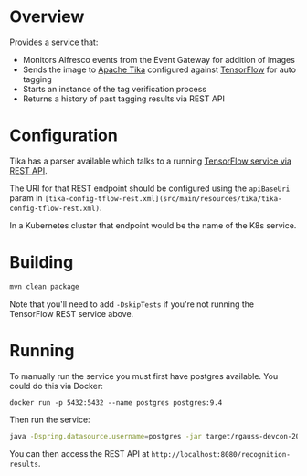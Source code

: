 # Overview

Provides a service that:

* Monitors Alfresco events from the Event Gateway for addition of images
* Sends the image to [Apache Tika](https://tika.apache.org/) configured against [TensorFlow](https://www.tensorflow.org/) for auto tagging
* Starts an instance of the tag verification process
* Returns a history of past tagging results via REST API

# Configuration

Tika has a parser available which talks to a running [TensorFlow service via REST API](https://wiki.apache.org/tika/TikaAndVision#Step_1._Setup_REST_Server).

The URI for that REST endpoint should be configured using the `apiBaseUri` param in `[tika-config-tflow-rest.xml](src/main/resources/tika/tika-config-tflow-rest.xml)`.

In a Kubernetes cluster that endpoint would be the name of the K8s service.

# Building

```bash
mvn clean package
```

Note that you'll need to add `-DskipTests` if you're not running the TensorFlow REST service above.

# Running

To manually run the service you must first have postgres available.  You could do this via Docker:

    docker run -p 5432:5432 --name postgres postgres:9.4

Then run the service:

```bash
java -Dspring.datasource.username=postgres -jar target/rgauss-devcon-2018-backend-service-0.1-SNAPSHOT.jar
```

You can then access the REST API at `http://localhost:8080/recognition-results`.
